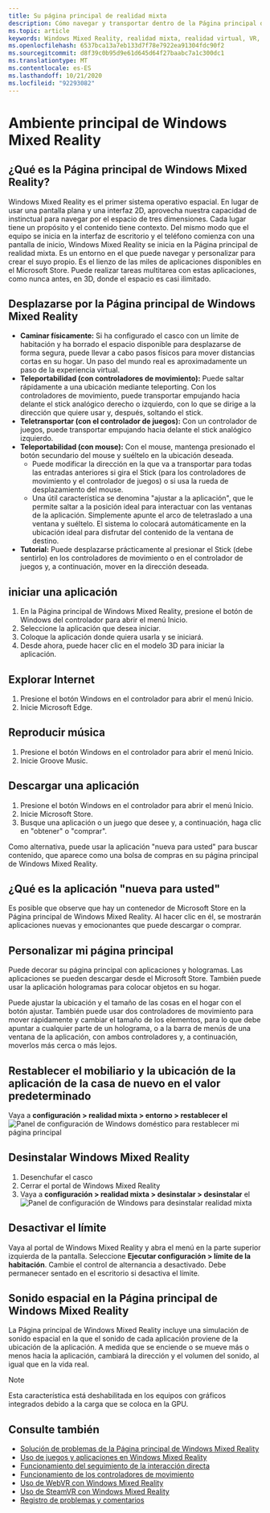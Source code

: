 ```yaml
---
title: Su página principal de realidad mixta
description: Cómo navegar y transportar dentro de la Página principal de Windows Mixed Reality, iniciar aplicaciones y juegos, personalizar la Página principal y cambiar la configuración de objetos visuales, de audio y de voz.
ms.topic: article
keywords: Windows Mixed Reality, realidad mixta, realidad virtual, VR, MR, Home, navegar, ponerse en marcha, aplicaciones, juegos
ms.openlocfilehash: 6537bca13a7eb133d7f78e7922ea91304fdc90f2
ms.sourcegitcommit: d8f39c0b95d9e61d645d64f27baabc7a1c300dc1
ms.translationtype: MT
ms.contentlocale: es-ES
ms.lasthandoff: 10/21/2020
ms.locfileid: "92293082"
---
```

# <a name="your-windows-mixed-reality-home"></a>Ambiente principal de Windows Mixed Reality

## <a name="what-is-the-windows-mixed-reality-home"></a>¿Qué es la Página principal de Windows Mixed Reality?

Windows Mixed Reality es el primer sistema operativo espacial. En lugar de usar una pantalla plana y una interfaz 2D, aprovecha nuestra capacidad de instinctual para navegar por el espacio de tres dimensiones. Cada lugar tiene un propósito y el contenido tiene contexto. Del mismo modo que el equipo se inicia en la interfaz de escritorio y el teléfono comienza con una pantalla de inicio, Windows Mixed Reality se inicia en la Página principal de realidad mixta. Es un entorno en el que puede navegar y personalizar para crear el suyo propio. Es el lienzo de las miles de aplicaciones disponibles en el Microsoft Store. Puede realizar tareas multitarea con estas aplicaciones, como nunca antes, en 3D, donde el espacio es casi ilimitado.

## <a name="move-through-the-windows-mixed-reality-home"></a>Desplazarse por la Página principal de Windows Mixed Reality

* **Caminar físicamente:** Si ha configurado el casco con un límite de habitación y ha borrado el espacio disponible para desplazarse de forma segura, puede llevar a cabo pasos físicos para mover distancias cortas en su hogar. Un paso del mundo real es aproximadamente un paso de la experiencia virtual.
* **Teleportabilidad (con controladores de movimiento):** Puede saltar rápidamente a una ubicación mediante teleporting. Con los controladores de movimiento, puede transportar empujando hacia delante el stick analógico derecho o izquierdo, con lo que se dirige a la dirección que quiere usar y, después, soltando el stick.
* **Teletransportar (con el controlador de juegos):** Con un controlador de juegos, puede transportar empujando hacia delante el stick analógico izquierdo.
* **Teleportabilidad (con mouse):** Con el mouse, mantenga presionado el botón secundario del mouse y suéltelo en la ubicación deseada.
  * Puede modificar la dirección en la que va a transportar para todas las entradas anteriores si gira el Stick (para los controladores de movimiento y el controlador de juegos) o si usa la rueda de desplazamiento del mouse.
  * Una útil característica se denomina "ajustar a la aplicación", que le permite saltar a la posición ideal para interactuar con las ventanas de la aplicación. Simplemente apunte el arco de teletraslado a una ventana y suéltelo. El sistema lo colocará automáticamente en la ubicación ideal para disfrutar del contenido de la ventana de destino.
* **Tutorial:** Puede desplazarse prácticamente al presionar el Stick (debe sentirlo) en los controladores de movimiento o en el controlador de juegos y, a continuación, mover en la dirección deseada.

## <a name="launch-an-app"></a>iniciar una aplicación

1. En la Página principal de Windows Mixed Reality, presione el botón de Windows del controlador para abrir el menú Inicio.
2. Seleccione la aplicación que desea iniciar.
3. Coloque la aplicación donde quiera usarla y se iniciará.
4. Desde ahora, puede hacer clic en el modelo 3D para iniciar la aplicación.

## <a name="browse-the-web"></a>Explorar Internet

1. Presione el botón Windows en el controlador para abrir el menú Inicio.
2. Inicie Microsoft Edge.

## <a name="play-music"></a>Reproducir música

1. Presione el botón Windows en el controlador para abrir el menú Inicio.
2. Inicie Groove Music.

## <a name="download-an-app"></a>Descargar una aplicación

1. Presione el botón Windows en el controlador para abrir el menú Inicio.
2. Inicie Microsoft Store.
3. Busque una aplicación o un juego que desee y, a continuación, haga clic en "obtener" o "comprar".

Como alternativa, puede usar la aplicación "nueva para usted" para buscar contenido, que aparece como una bolsa de compras en su página principal de Windows Mixed Reality.

## <a name="what-is-the-new-for-you-app"></a>¿Qué es la aplicación "nueva para usted"

Es posible que observe que hay un contenedor de Microsoft Store en la Página principal de Windows Mixed Reality. Al hacer clic en él, se mostrarán aplicaciones nuevas y emocionantes que puede descargar o comprar.

## <a name="personalize-my-home"></a>Personalizar mi página principal

Puede decorar su página principal con aplicaciones y hologramas. Las aplicaciones se pueden descargar desde el Microsoft Store. También puede usar la aplicación hologramas para colocar objetos en su hogar.

Puede ajustar la ubicación y el tamaño de las cosas en el hogar con el botón ajustar. También puede usar dos controladores de movimiento para mover rápidamente y cambiar el tamaño de los elementos, para lo que debe apuntar a cualquier parte de un holograma, o a la barra de menús de una ventana de la aplicación, con ambos controladores y, a continuación, moverlos más cerca o más lejos.

## <a name="reset-my-homes-furniture-and-app-placement-back-to-default"></a>Restablecer el mobiliario y la ubicación de la aplicación de la casa de nuevo en el valor predeterminado

Vaya a **configuración > realidad mixta > entorno > restablecer el** ![ Panel de configuración de Windows doméstico para restablecer mi página principal](images/1050px-environmentreset.png)

## <a name="uninstall-windows-mixed-reality"></a>Desinstalar Windows Mixed Reality

1. Desenchufar el casco
2. Cerrar el portal de Windows Mixed Reality
3. Vaya a **configuración > realidad mixta > desinstalar > desinstalar** el ![ Panel de configuración de Windows para desinstalar realidad mixta](images/1050px-uninstall2.png)

## <a name="turn-off-the-boundary"></a>Desactivar el límite

Vaya al portal de Windows Mixed Reality y abra el menú en la parte superior izquierda de la pantalla. Seleccione **Ejecutar configuración > límite de la habitación**. Cambie el control de alternancia a desactivado. Debe permanecer sentado en el escritorio si desactiva el límite.

## <a name="spatial-sound-in-the-windows-mixed-reality-home"></a>Sonido espacial en la Página principal de Windows Mixed Reality

La Página principal de Windows Mixed Reality incluye una simulación de sonido espacial en la que el sonido de cada aplicación proviene de la ubicación de la aplicación. A medida que se enciende o se mueve más o menos hacia la aplicación, cambiará la dirección y el volumen del sonido, al igual que en la vida real. 

> [!NOTE]
> Esta característica está deshabilitada en los equipos con gráficos integrados debido a la carga que se coloca en la GPU.

## <a name="see-also"></a>Consulte también

* [Solución de problemas de la Página principal de Windows Mixed Reality](set-up-questions.md#my-controllers-arent-showing-in-my-windows-mixed-reality-home)
* [Uso de juegos y aplicaciones en Windows Mixed Reality](using-games-and-apps-in-windows-mixed-reality.md)
* [Funcionamiento del seguimiento de la interacción directa](tracking-system.md)
* [Funcionamiento de los controladores de movimiento](controllers-in-wmr.md)
* [Uso de WebVR con Windows Mixed Reality](webvr.md)
* [Uso de SteamVR con Windows Mixed Reality](using-steamvr-with-windows-mixed-reality.md)
* [Registro de problemas y comentarios](filing-feedback.md)
